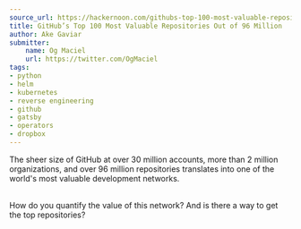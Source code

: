 ```yaml
---
source_url: https://hackernoon.com/githubs-top-100-most-valuable-repositories-out-of-96-million-bb48caa9eb0b
title: GitHub’s Top 100 Most Valuable Repositories Out of 96 Million
author: Ake Gaviar
submitter:
    name: Og Maciel
    url: https://twitter.com/OgMaciel
tags:
- python
- helm
- kubernetes
- reverse engineering
- github
- gatsby
- operators
- dropbox
---
```


The sheer size of GitHub at over 30 million accounts, more than 2 million organizations, and over 96 million repositories translates into one of the world's most valuable development networks.

\
How do you quantify the value of this network? And is there a way to get the top repositories?
